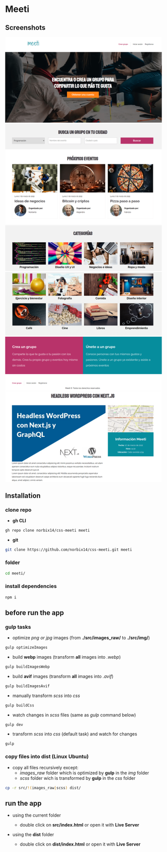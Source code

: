 # Meeti

## Screenshots

![Header](screenshots/header.png "Header")
![Search](screenshots/search.png "Search")
![Events](screenshots/events.png "Events")
![Categories](screenshots/categories_001.png "Categories")
![Categories](screenshots/categories_002.png "Categories")
![Groups](screenshots/groups.png "Groups")
![Footer](screenshots/footer.png "Footer")
![Meeti](screenshots/meeti.png "Meeti")

## Installation

### clone repo

* **gh CLI**

```bash
gh repo clone norbix14/css-meeti meeti
```

* **git**

```bash
git clone https://github.com/norbix14/css-meeti.git meeti
```

### folder

```bash
cd meeti/
```

### install dependencies

```bash
npm i
```

## before run the app

### **gulp** tasks

* optimize *png or jpg* images (from **./src/images_raw/** to **./src/img/**)

```bash
gulp optimizeImages
```

* build **webp** images (transform **all** images into *.webp*)

```bash
gulp buildImagesWebp
```

* build **avif** images (transform **all** images into *.avif*)

```bash
gulp buildImagesAvif
```

* manually transform *scss* into *css*

```bash
gulp buildCss
```

* watch changes in *scss* files (same as *gulp* command below)

```bash
gulp dev
```

* transform *scss* into *css* (default task) and watch for changes

```bash
gulp
```

### copy files into **dist** (Linux Ubuntu)

* copy all files recursively except:
  * *images_raw* folder which is optimized by **gulp** in the *img* folder
  * *scss* folder wich is transformed by **gulp** in the *css* folder

```bash
cp -r src/!(images_raw|scss) dist/
```

## run the app

* using the current folder

  * double click on **src/index.html** or open it with **Live Server**

* using the **dist** folder

  * double click on **dist/index.html** or open it with **Live Server**
